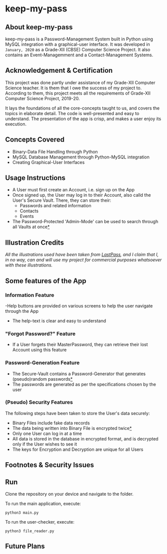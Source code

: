 # keep-my-pass

## About keep-my-pass

keep-my-pass is a Password-Management System built in Python using MySQL integration with a graphical-user interface. It was developed in `January, 2020` as a Grade-XII (CBSE) Computer Science Project. It also contains an Event-Managemment and a Contact-Management Systems.

## Acknowledgement & Certification

This project was done partly under assistance of my Grade-XII Computer Science teacher. It is them that I owe the success of my project to. According to them, this project meets all the requirements of Grade-XII Computer Science Project, 2019-20.

It lays the foundations of all the core-concepts taught to us, and covers the topics in elaborate detail. The code is well-presented and easy to understand. The presentation of the app is crisp, and makes a user enjoy its execution.

## Concepts Covered

- Binary-Data File Handling through Python
- MySQL Database Management through Python-MySQL integration
- Creating Graphical-User Interfaces

## Usage Instructions
- A User must first create an Account, i.e. sign up on the App
- Once signed up, the User may log in to their Account, also calld the User's Secure Vault. There, they can store their:
    - Passwords and related information
    - Contacts
    - Events
- The Password-Protected 'Admin-Mode' can be used to search through all Vaults at once[*](https://github.com/divyajeettt/keep-my-pass/edit/main/README.md#footnotes--security-issues)

## Illustration Credits 
*All the illustrations used have been taken from [LastPass](https://www.lastpass.com/), and I claim that I, in no way, can and will use my project for commercial purposes whatsoever with these illustrations.*

## Some features of the App

### Information Feature

-Help buttons are provided on various screens to help the user navigate through the App
- The help-text is clear and easy to understand

### "Forgot Password?" Feature

- If a User forgets their MasterPassword, they can retrieve their lost Account using this feature

### Password-Generation Feature

- The Secure-Vault contains a Password-Generator that generates (pseudo)random passwords[*](https://github.com/divyajeettt/keep-my-pass/edit/main/README.md#footnotes--security-issues)
- The passwords are generated as per the specifications chosen by the user

### (Pseudo) Security Features

The following steps have been taken to store the User's data securely:
- Binary Files include fake data records
- The data being written into Binary File is encrypted twice[*](https://github.com/divyajeettt/keep-my-pass/edit/main/README.md#footnotes--security-issues)
- Only one User can log in at a time
- All data is stored in the database in encrypted format, and is decrypted only if the User wishes to see it
- The keys for Encryption and Decryption are unique for all Users

## Footnotes & Security Issues


## Run
Clone the repository on your device and navigate to the folder. 

To run the main application, execute:

```
python3 main.py
```

To run the user-checker, execute:

```
python3 file_reader.py
```

## Future Plans
